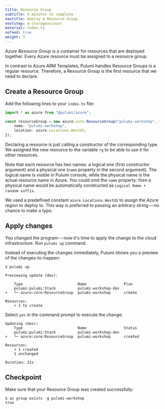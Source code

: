 ```yaml
---
title: Resource Group
subtitle: 4 minutes to complete
navtitle: Deploy a Resource Group
nextstep: 4-storageaccount
material: index.ts
nofeed: true
weight: 3
---
```


*Azure Resource Group* is a container for resources that are deployed together. Every Azure resource must be assigned to a resource group.

In contrast to Azure ARM Templates, Pulumi handles Resource Groups is a regular resource. Therefore, a Resource Group is the first resource that we need to declare.

## Create a Resource Group

Add the following lines to your `index.ts` file:

``` ts
import * as azure from "@pulumi/azure";

const resourceGroup = new azure.core.ResourceGroup("pulumi-workshop", {
    name: "pulumi-workshop",
    location: azure.Locations.WestUS,
});
```

Declaring a resource is just calling a constructor of the corresponding type. We assigned the new resource to the variable `rg` to be able to use it for other resources.

Note that each resource has two names: a logical one (first constructor argument) and a physical one (`name` property in the second argument). The logical name is visible in Pulumi console, while the physical name is the actual resource name in Azure. You could omit the `name` property: then a physical name would be automatically constructed as `Logical Name + random suffix`.

We used a predefined constant `azure.Locations.WestUS` to assign the Azure region to deploy to. This way is preferred to passing an arbitrary string---no chance to make a typo.

## Apply changes

You changed the program---now it's time to apply the change to the cloud infrastructure. Run `pulumi up` command.

Instead of executing the changes immediately, Pulumi shows you a preview of the changes-to-happen:

```
$ pulumi up

Previewing update (dev):

    Type                         Name                 Plan
    pulumi:pulumi:Stack          pulumi-workshop-dev
+   └─ azure:core:ResourceGroup  pulumi-workshop      create

Resources:
    + 1 to create
```

Select `yes` in the command prompt to execute the change:

```
Updating (dev):
    Type                         Name                 Status
    pulumi:pulumi:Stack          pulumi-workshop-dev
+   └─ azure:core:ResourceGroup  pulumi-workshop      created

Resources:
    + 1 created
    1 unchanged

Duration: 21s
```

## Checkpoint

Make sure that your Resource Group was created successfully:

```
$ az group exists -g pulumi-workshop
true
```

